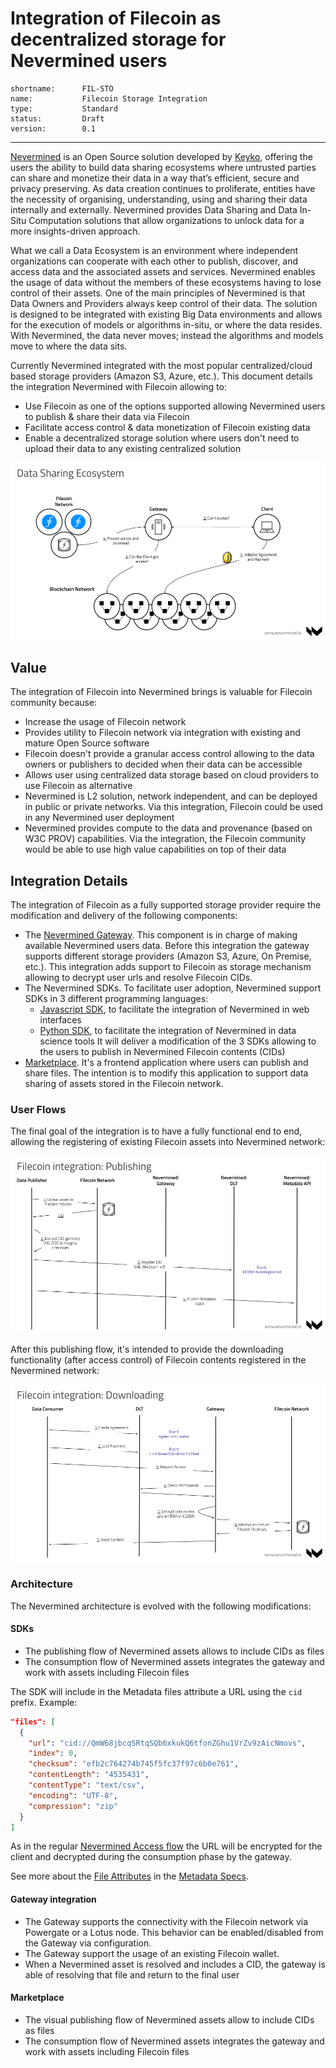 # Integration of Filecoin as decentralized storage for Nevermined users

```
shortname:      FIL-STO
name:           Filecoin Storage Integration
type:           Standard
status:         Draft
version:        0.1
```




---


[Nevermined](https://nevermined.io/) is an Open Source solution developed by [Keyko](https://keyko.io/), offering the users the ability to build data sharing ecosystems where untrusted parties can share and monetize their data in a way that’s efficient, secure and privacy preserving. As data creation continues to proliferate, entities have the necessity of organising, understanding, using and sharing their data internally and externally. Nevermined provides Data Sharing and Data In-Situ Computation solutions that allow organizations to unlock data for a more insights-driven approach.

What we call a Data Ecosystem is an environment where independent organizations can cooperate with each other to publish, discover, and access data and the associated assets and services. Nevermined enables the usage of data without the members of these ecosystems having to lose control of their assets. One of the main principles of Nevermined is that Data Owners and Providers always keep control of their data. The solution is designed to be integrated with existing Big Data environments and allows for the execution of models or algorithms in-situ, or where the data resides. With Nevermined, the data never moves; instead the algorithms and models move to where the data sits.

Currently Nevermined integrated with the most popular centralized/cloud based storage providers (Amazon S3, Azure, etc.). This document details the integration Nevermined with Filecoin allowing to:

- Use Filecoin as one of the options supported allowing Nevermined users to publish & share their data via Filecoin
- Facilitate access control & data monetization of Filecoin existing data
- Enable a decentralized storage solution where users don't need to upload their data to any existing centralized solution


![Nevermined & Filecoin High Level integration](images/integration-high-level.png)

## Value

The integration of Filecoin into Nevermined brings is valuable for Filecoin community because:

- Increase the usage of Filecoin network
- Provides utility to Filecoin network via integration with existing and mature Open Source software
- Filecoin doesn't provide a granular access control allowing to the data owners or publishers to decided when their data can be accessible
- Allows user using centralized data storage based on cloud providers to use Filecoin as alternative
- Nevermined is L2 solution, network independent, and can be deployed in public or private networks. Via this integration, Filecoin could be used in any Nevermined user deployment
- Nevermined provides compute to the data and provenance (based on W3C PROV) capabilities. Via the integration, the Filecoin community would be able to use high value capabilities on top of their data

## Integration Details

The integration of Filecoin as a fully supported storage provider require the modification and delivery of the following components:

* The [Nevermined Gateway](https://github.com/nevermined-io/gateway). This component is in charge of making available Nevermined users data. Before this integration the gateway supports different storage providers (Amazon S3, Azure, On Premise, etc.). This integration adds support to Filecoin as storage mechanism allowing to decrypt user urls and resolve Filecoin CIDs.
* The Nevermined SDKs. To facilitate user adoption, Nevermined support SDKs in 3 different programming languages:
  - [Javascript SDK](https://github.com/nevermined-io/sdk-js), to facilitate the integration of Nevermined in web interfaces
  - [Python SDK](https://github.com/nevermined-io/sdk-py), to facilitate the integration of Nevermined in data science tools
  It will deliver a modification of the 3 SDKs allowing to the users to publish in Nevermined Filecoin contents (CIDs)  
* [Marketplace](https://github.com/nevermined-io/marketplace). It's a frontend application where users can publish and share files. The intention is to modify this application to support data sharing of assets stored in the Filecoin network.

### User Flows

The final goal of the integration is to have a fully functional end to end, allowing the registering of existing Filecoin assets into Nevermined network:

![Registering of Filecoin assets into Nevermined](images/nvm-integration-publishing-flow.png)

After this publishing flow, it's intended to provide the downloading functionality (after access control) of Filecoin contents registered in the Nevermined network:

![Data Access of Filecoin assets existing into Nevermined](images/nvm-integration-downloading-flow.png)


### Architecture

The Nevermined architecture is evolved with the following modifications:

#### SDKs

- The publishing flow of Nevermined assets allows to include CIDs as files
- The consumption flow of Nevermined assets integrates the gateway and work with assets including Filecoin files

The SDK will include in the Metadata files attribute a URL using the `cid` prefix. Example:

```json
"files": [
  {
    "url": "cid://QmW68jbcqSRtqSQb6xkukQ6tfonZGhu1VrZv9zAicNmovs",
    "index": 0,
    "checksum": "efb2c764274b745f5fc37f97c6b0e761",
    "contentLength": "4535431",
    "contentType": "text/csv",
    "encoding": "UTF-8",
    "compression": "zip"
  }
]
```

As in the regular [Nevermined Access flow](https://docs.nevermined.io/architecture/specs/access/) the URL will be encrypted for the client and decrypted during the consumption phase by the gateway.

See more about the [File Attributes](https://docs.nevermined.io/architecture/specs/metadata/#file-attributes) in the [Metadata Specs](https://docs.nevermined.io/architecture/specs/metadata/).


#### Gateway integration

- The Gateway supports the connectivity with the Filecoin network via Powergate or a Lotus node. This behavior can be enabled/disabled from the Gateway via configuration.
- The Gateway support the usage of an existing Filecoin wallet.
- When a Nevermined asset is resolved and includes a CID, the gateway is able of resolving that file and return to the final user



#### Marketplace

- The visual publishing flow of Nevermined assets allow to include CIDs as files
- The consumption flow of Nevermined assets integrates the gateway and work with assets including Filecoin files

